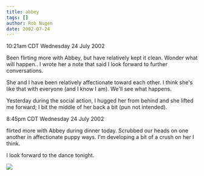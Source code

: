```yaml
---
title: abbey
tags: []
author: Rob Nugen
date: 2002-07-24
---
```


<p class=date>10:21am CDT Wednesday 24 July 2002</p>

<p>Been flirting more with Abbey, but have relatively kept it clean.
Wonder what will happen..  I wrote her a note that said I look forward
to further conversations.</p>

<p>She and I have been relatively affectionate toward each other.  I
think she's like that with everyone (and I know I am).  We'll see what
happens.</p>

<p>Yesterday during the social action, I hugged her from behind and
she lifted me forward; I bit the middle of her back a bit (pun not
intended).</p>

<p class=date>8:45pm CDT Wednesday 24 July 2002</p>

<p>flirted more with Abbey during dinner today.  Scrubbed our heads on
one another in affectionate puppy ways.  I'm developing a bit of a
crush on her I think.</p>

<p>I look forward to the dance tonight.</p>

<p><img src="/images/rob/wL-ROB.gif"/></p>
